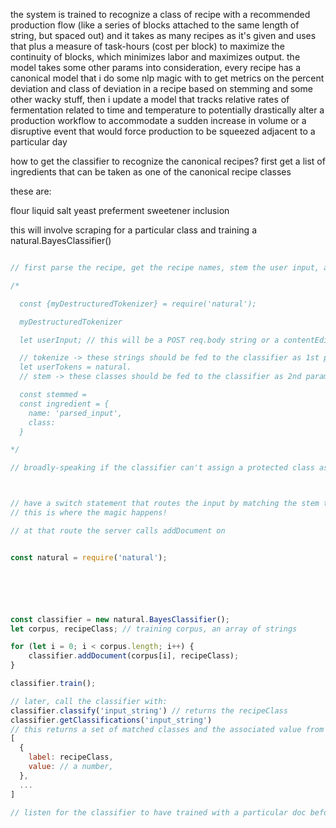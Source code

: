 the system is trained to recognize a class of recipe with a recommended production flow (like a series of blocks attached to the same length of string, but spaced out) and it takes as many recipes as it's given and uses that plus a measure of task-hours (cost per block) to maximize the continuity of blocks, which minimizes labor and maximizes output. the model takes some other params into consideration, every recipe has a canonical model that i do some nlp magic with to get metrics on the percent deviation and class of deviation in a recipe based on stemming and some other wacky stuff, then i update a model that tracks relative rates of fermentation related to time and temperature to potentially drastically alter a production workflow to accommodate a sudden increase in volume or a disruptive event that would force production to be squeezed adjacent to a particular day

how to get the classifier to recognize the canonical recipes?
first get a list of ingredients that can be taken as one of the canonical recipe classes

these are:

flour
liquid
salt
yeast
preferment
sweetener
inclusion

this will involve scraping for a particular class and training a natural.BayesClassifier()

```javascript

// first parse the recipe, get the recipe names, stem the user input, and group them in objects structured:

/*

  const {myDestructuredTokenizer} = require('natural');

  myDestructuredTokenizer

  let userInput; // this will be a POST req.body string or a contentEditable div that we grab via React refs on the frontend

  // tokenize -> these strings should be fed to the classifier as 1st param!
  let userTokens = natural.
  // stem -> these classes should be fed to the classifier as 2nd param!

  const stemmed =
  const ingredient = {
    name: 'parsed_input',
    class:
  }

*/

// broadly-speaking if the classifier can't assign a protected class assume it's an inclusion



// have a switch statement that routes the input by matching the stem to the class, which direct axios calls to routers operating at POST /api/recipe/class/:className
// this is where the magic happens!

// at that route the server calls addDocument on


const natural = require('natural');






const classifier = new natural.BayesClassifier();
let corpus, recipeClass; // training corpus, an array of strings

for (let i = 0; i < corpus.length; i++) {
	classifier.addDocument(corpus[i], recipeClass);
}

classifier.train();

// later, call the classifier with:
classifier.classify('input_string') // returns the recipeClass
classifier.getClassifications('input_string')
// this returns a set of matched classes and the associated value from the classifier
[
  {
    label: recipeClass,
    value: // a number,
  },
  ...
]

// listen for the classifier to have trained with a particular doc before saving, serializing, and persisting to the database
```

